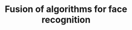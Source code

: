 ---
title: "Fusion of algorithms for face recognition"
excerpt: "Data Challenge IDEMIA-MS Big Data (ranked 1st among 57 data scientists) <br>
* build a fusion of algorithms in order to construct the best suited solution for comparison of a pair of images <br>
* total 9,800,713 training observations. There are in total 3,768,311 test observations. <br>
* the performance criterion is TPR for the value of FPR = 0.0001 <br>
* LightGBoost <br>
* Custom Loss Function - In order to penalise False Positive, I put a penalty Beta on the FP, calculating the gradient as:
grad =∂𝐿/∂𝑥=∂𝐿/∂𝑝*∂𝑝/∂𝑥=𝑝(𝛽+𝑦−𝛽𝑦)−𝑦 ,
and hessien as:
hess =∂2/𝐿∂𝑥2=𝑝(1−𝑝)(𝛽+𝑦−𝛽𝑦)"
git_url: "https://wangyangparis.github.io/DataChallenge2020/ "
image: "https://upload.wikimedia.org/wikipedia/commons/2/2e/IDEMIA_Logo.jpg "
publish: true
---